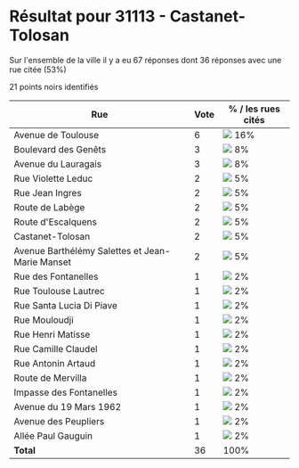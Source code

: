 # Résultat pour 31113 - Castanet-Tolosan

Sur l'ensemble de la ville il y a eu 67 réponses dont 36 réponses avec une rue citée (53%)

21 points noirs identifiés

| Rue | Vote | % / les rues cités|
|-----|------|-------------------|
| Avenue de Toulouse | 6 | <img src="../../img/bar_16.gif" />&nbsp;16%|
| Boulevard des Genêts | 3 | <img src="../../img/bar_8.gif" />&nbsp;8%|
| Avenue du Lauragais | 3 | <img src="../../img/bar_8.gif" />&nbsp;8%|
| Rue Violette Leduc | 2 | <img src="../../img/bar_5.gif" />&nbsp;5%|
| Rue Jean Ingres | 2 | <img src="../../img/bar_5.gif" />&nbsp;5%|
| Route de Labège | 2 | <img src="../../img/bar_5.gif" />&nbsp;5%|
| Route d'Escalquens | 2 | <img src="../../img/bar_5.gif" />&nbsp;5%|
| Castanet-Tolosan | 2 | <img src="../../img/bar_5.gif" />&nbsp;5%|
| Avenue Barthélémy Salettes et Jean-Marie Manset | 2 | <img src="../../img/bar_5.gif" />&nbsp;5%|
| Rue des Fontanelles | 1 | <img src="../../img/bar_2.gif" />&nbsp;2%|
| Rue Toulouse Lautrec | 1 | <img src="../../img/bar_2.gif" />&nbsp;2%|
| Rue Santa Lucia Di Piave | 1 | <img src="../../img/bar_2.gif" />&nbsp;2%|
| Rue Mouloudji | 1 | <img src="../../img/bar_2.gif" />&nbsp;2%|
| Rue Henri Matisse | 1 | <img src="../../img/bar_2.gif" />&nbsp;2%|
| Rue Camille Claudel | 1 | <img src="../../img/bar_2.gif" />&nbsp;2%|
| Rue Antonin Artaud | 1 | <img src="../../img/bar_2.gif" />&nbsp;2%|
| Route de Mervilla | 1 | <img src="../../img/bar_2.gif" />&nbsp;2%|
| Impasse des Fontanelles | 1 | <img src="../../img/bar_2.gif" />&nbsp;2%|
| Avenue du 19 Mars 1962 | 1 | <img src="../../img/bar_2.gif" />&nbsp;2%|
| Avenue des Peupliers | 1 | <img src="../../img/bar_2.gif" />&nbsp;2%|
| Allée Paul Gauguin | 1 | <img src="../../img/bar_2.gif" />&nbsp;2%|
| **Total** | 36 | 100%|
